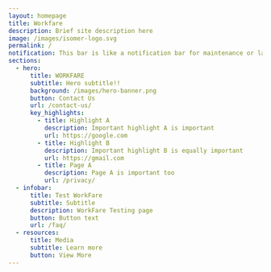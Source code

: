 ```yaml
---
layout: homepage
title: Workfare
description: Brief site description here
image: /images/isomer-logo.svg
permalink: /
notification: This bar is like a notification bar for maintenance or latest news
sections:
  - hero:
      title: WORKFARE
      subtitle: Hero subtitle!!
      background: /images/hero-banner.png
      button: Contact Us
      url: /contact-us/
      key_highlights:
        - title: Highlight A
          description: Important highlight A is important
          url: https://google.com
        - title: Highlight B
          description: Important highlight B is equally important
          url: https://gmail.com
        - title: Page A
          description: Page A is important too
          url: /privacy/
  - infobar:
      title: Test WorkFare
      subtitle: Subtitle
      description: WorkFare Testing page
      button: Button text
      url: /faq/
  - resources:
      title: Media
      subtitle: Learn more
      button: View More
---
```


